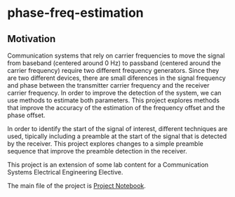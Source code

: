 # phase-freq-estimation

## Motivation

Communication systems that rely on carrier frequencies to move the signal from baseband (centered around 0 Hz) to passband (centered around the carrier frequency) require two different frequency generators. Since they are two different devices, there are small diferences in the signal frequency and phase between the transmitter carrier frequency and the receiver carrier frequency. In order to improve the detection of the system, we can use methods to estimate both parameters. This project explores methods that improve the accuracy of the estimation of the frequency offset and the phase offset.

In order to identify the start of the signal of interest, different techniques are used, tipically including a preamble at the start of the signal that is detected by the receiver. This project explores changes to a simple preamble sequence that improve the preamble detection in the receiver.

This project is an extension of some lab content for a Communication Systems Electrical Engineering Elective.

The main file of the project is [Project Notebook](FinalProject.ipynb).
